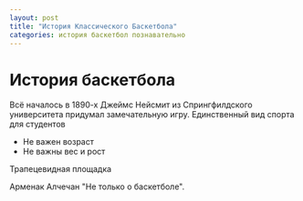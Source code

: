 ```yaml
---
layout: post
title: "История Классического Баскетбола"
categories: история баскетбол познавательно
---
```


# История баскетбола

Всё началось  в 1890-х Джеймс Нейсмит из Cпрингфилдского университета придумал замечательную игру.
Единственный вид спорта для студентов
* Не важен возраст
* Не важны вес и рост

Трапецевидная площадка

Арменак Алчечан "Не только о баскетболе".
